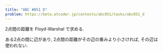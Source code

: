 ```yaml
---
title: "ABC #051 D"
problem: https://beta.atcoder.jp/contests/abc051/tasks/abc051_d
---
```

2点間の距離を Floyd-Warshal で求める.

ある2点の間に辺があり, 2点間の距離がその辺の重みより小さければ, その辺は使われない.
